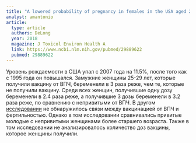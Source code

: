 ```yaml
---
title: "A lowered probability of pregnancy in females in the USA aged 25-29 who received a human papillomavirus vaccine injection"
analyst: amantonio
article:
  type: article
  authors: DeLong
  year: 2018
  magazine: J Toxicol Environ Health A
  link: https://www.ncbi.nlm.nih.gov/pubmed/29889622
  pubmed: 29889622
---
```


Уровень рождаемости в США упал с 2007 года на 11.5%, после того как с 1995 года он повышался.
Замужние женщины 25-29 лет, которые получили вакцину от ВПЧ, беременели в 3 раза реже, чем те, которые не получили вакцину.
Среди всех женщин, получившие одну дозу беременели в 2.4 раза реже, а получившие 3 дозы беременели в 3.2 раза реже, по сравнению с непривитыми от ВПЧ.
В другом [исследовании](https://www.ncbi.nlm.nih.gov/pubmed/28881394) не обнаружилось связи между вакцинацией от ВПЧ и фертильностью. Однако в том исследовании сравнивались привитые молодые с непривитыми женщинами более старшего возраста. Также в том исследовании не анализировалось количество доз вакцины, которое женщины получили.
